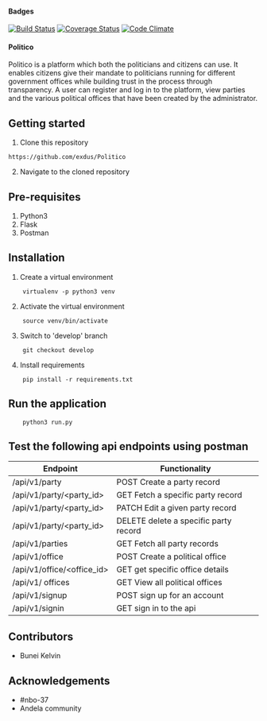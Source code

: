 #### Badges

[![Build Status](https://travis-ci.org/exdus/Politico.svg?branch=develop)](https://travis-ci.org/exdus/Politico)
[![Coverage Status](https://coveralls.io/repos/github/exdus/Politico/badge.svg?branch=develop)](https://coveralls.io/github/exdus/Politico?branch=develop)
[![Code Climate](https://codeclimate.com/github/codeclimate/codeclimate/badges/gpa.svg)](https://codeclimate.com/github/<exdus>/<Politico>)

#### Politico

Politico is a platform which both the politicians and citizens can use. It enables citizens give their mandate to politicians running for different government offices while building trust in the process through transparency. A user can register and log in to the platform, view parties and the various political offices that have been created by the administrator.



Getting started
--------------------
1. Clone this repository
```
https://github.com/exdus/Politico
```

2. Navigate to the cloned repository

Pre-requisites
----------------------
1. Python3
2. Flask
3. Postman

Installation
---------------------------------
1. Create a virtual environment
```
    virtualenv -p python3 venv
```

2. Activate the virtual environment
```
    source venv/bin/activate
```

3. Switch to 'develop' branch
```
    git checkout develop
```

4. Install requirements
```
    pip install -r requirements.txt
```

Run the application
---------------------------------
```
    python3 run.py
```
Test the following api endpoints using postman
-----------------------------------------------

| Endpoint | Functionality |
---------- |---------------
/api/v1/party             |POST Create a party record 
/api/v1/party/<party_id>  |GET  Fetch a specific party record
/api/v1/party/<party_id>  |PATCH Edit a given party record
/api/v1/party/<party_id>  |DELETE delete a specific party record
/api/v1/parties           |GET	 Fetch all party records
/api/v1/office            |POST   Create a political office 
/api/v1/office/<office_id>|GET    get specific office details
/api/v1/ offices          |GET	 View all political offices
/api/v1/signup            |POST   sign up for an account
/api/v1/signin            |GET    sign in to the api


	
Contributors
-----------------------------
- Bunei Kelvin



Acknowledgements
--------------------------------
- #nbo-37
- Andela community
